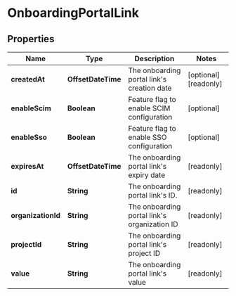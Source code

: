 

# OnboardingPortalLink


## Properties

| Name | Type | Description | Notes |
|------------ | ------------- | ------------- | -------------|
|**createdAt** | **OffsetDateTime** | The onboarding portal link&#39;s creation date |  [optional] [readonly] |
|**enableScim** | **Boolean** | Feature flag to enable SCIM configuration |  [optional] |
|**enableSso** | **Boolean** | Feature flag to enable SSO configuration |  [optional] |
|**expiresAt** | **OffsetDateTime** | The onboarding portal link&#39;s expiry date |  [readonly] |
|**id** | **String** | The onboarding portal link&#39;s ID. |  [readonly] |
|**organizationId** | **String** | The onboarding portal link&#39;s organization ID |  [readonly] |
|**projectId** | **String** | The onboarding portal link&#39;s project ID |  [readonly] |
|**value** | **String** | The onboarding portal link&#39;s value |  [readonly] |



